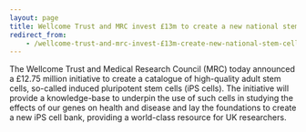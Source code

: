 ```yaml
---
layout: page
title: Wellcome Trust and MRC invest £13m to create a new national stem cell resource
redirect_from:
    - /wellcome-trust-and-mrc-invest-£13m-create-new-national-stem-cell-resource/index.html
---
```


The Wellcome Trust and Medical Research Council (MRC) today announced a £12.75
million initiative to create a catalogue of high-quality adult stem cells,
so-called induced pluripotent stem cells (iPS cells). The initiative will
provide a knowledge-base to underpin the use of such cells in studying the
effects of our genes on health and disease and lay the foundations to create a
new iPS cell bank, providing a world-class resource for UK researchers.

